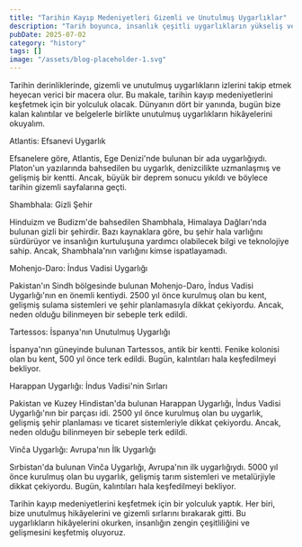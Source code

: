 ```yaml
---
title: "Tarihin Kayıp Medeniyetleri Gizemli ve Unutulmuş Uygarlıklar"
description: "Tarih boyunca, insanlık çeşitli uygarlıkların yükseliş ve çöküşünü gördü. Birçoğu, bugün bize kalan kalıntılar ve belgelerle birlikte unutuldu. Bu makale, tarihin kayıp medeniyetlerini keşfetmek iç..."
pubDate: 2025-07-02
category: "history"
tags: []
image: "/assets/blog-placeholder-1.svg"
---
```


Tarihin derinliklerinde, gizemli ve unutulmuş uygarlıkların izlerini takip etmek heyecan verici bir macera olur. Bu makale, tarihin kayıp medeniyetlerini keşfetmek için bir yolculuk olacak. Dünyanın dört bir yanında, bugün bize kalan kalıntılar ve belgelerle birlikte unutulmuş uygarlıkların hikâyelerini okuyalım.

Atlantis: Efsanevi Uygarlık

Efsanelere göre, Atlantis, Ege Denizi'nde bulunan bir ada uygarlığıydı. Platon'un yazılarında bahsedilen bu uygarlık, denizcilikte uzmanlaşmış ve gelişmiş bir kentti. Ancak, büyük bir deprem sonucu yıkıldı ve böylece tarihin gizemli sayfalarına geçti.

Shambhala: Gizli Şehir

Hinduizm ve Budizm'de bahsedilen Shambhala, Himalaya Dağları'nda bulunan gizli bir şehirdir. Bazı kaynaklara göre, bu şehir hala varlığını sürdürüyor ve insanlığın kurtuluşuna yardımcı olabilecek bilgi ve teknolojiye sahip. Ancak, Shambhala'nın varlığını kimse ispatlayamadı.

Mohenjo-Daro: İndus Vadisi Uygarlığı

Pakistan'ın Sindh bölgesinde bulunan Mohenjo-Daro, İndus Vadisi Uygarlığı'nın en önemli kentiydi. 2500 yıl önce kurulmuş olan bu kent, gelişmiş sulama sistemleri ve şehir planlamasıyla dikkat çekiyordu. Ancak, neden olduğu bilinmeyen bir sebeple terk edildi.

Tartessos: İspanya'nın Unutulmuş Uygarlığı

İspanya'nın güneyinde bulunan Tartessos, antik bir kentti. Fenike kolonisi olan bu kent, 500 yıl önce terk edildi. Bugün, kalıntıları hala keşfedilmeyi bekliyor.

Harappan Uygarlığı: İndus Vadisi'nin Sırları

Pakistan ve Kuzey Hindistan'da bulunan Harappan Uygarlığı, İndus Vadisi Uygarlığı'nın bir parçası idi. 2500 yıl önce kurulmuş olan bu uygarlık, gelişmiş şehir planlaması ve ticaret sistemleriyle dikkat çekiyordu. Ancak, neden olduğu bilinmeyen bir sebeple terk edildi.

Vinča Uygarlığı: Avrupa'nın İlk Uygarlığı

Sırbistan'da bulunan Vinča Uygarlığı, Avrupa'nın ilk uygarlığıydı. 5000 yıl önce kurulmuş olan bu uygarlık, gelişmiş tarım sistemleri ve metalürjiyle dikkat çekiyordu. Bugün, kalıntıları hala keşfedilmeyi bekliyor.

Tarihin kayıp medeniyetlerini keşfetmek için bir yolculuk yaptık. Her biri, bize unutulmuş hikâyelerini ve gizemli sırlarını bırakarak gitti. Bu uygarlıkların hikâyelerini okurken, insanlığın zengin çeşitliliğini ve gelişmesini keşfetmiş oluyoruz.